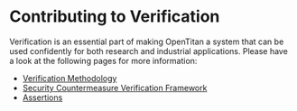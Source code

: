 # Contributing to Verification

Verification is an essential part of making OpenTitan a system that can be used confidently for both research and industrial applications.
Please have a look at the following pages for more information:
- [Verification Methodology](./methodology/README.md)
- [Security Countermeasure Verification Framework](./sec_cm_dv_framework/README.md)
- [Assertions](../../../hw/formal/README.md)
